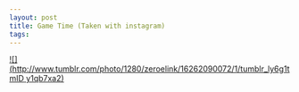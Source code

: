 ```yaml
--- 
layout: post
title: Game Time (Taken with instagram)
tags: 
---
```

[![](http://www.tumblr.com/photo/1280/zeroelink/16262090072/1/tumblr_ly6g1tmID
y1qb7xa2)](http://instagr.am/p/jYihQ/)

